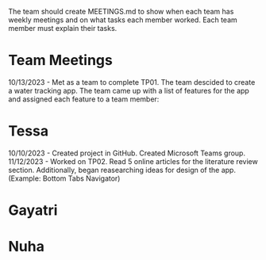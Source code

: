 The team should create MEETINGS.md to show when each team has weekly meetings and on what tasks each member worked. Each team member must explain their tasks. 

# Team Meetings
10/13/2023 - Met as a team to complete TP01. The team descided to create a water tracking app. The team came up with a list of features for the app and assigned each feature to a team member:

# Tessa
10/10/2023 - Created project in GitHub. Created Microsoft Teams group.
11/12/2023 - Worked on TP02. Read 5 online articles for the literature review section. Additionally, began reasearching ideas for design of the app. (Example: Bottom Tabs Navigator)

# Gayatri

# Nuha
